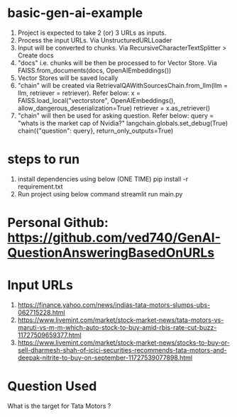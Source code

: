 # basic-gen-ai-example

1. Project is expected to take 2 (or) 3 URLs as inputs.
2. Process the input URLs. Via UnstructuredURLLoader
3. Input will be converted to chunks. Via RecursiveCharacterTextSplitter > Create docs
4. "docs" i.e. chunks will be then be processed to for Vector Store. Via FAISS.from_documents(docs, OpenAIEmbeddings())
5. Vector Stores will be saved locally 
6. "chain" will be created via RetrievalQAWithSourcesChain.from_llm(llm = llm, retriever = retriever). Refer below:
    x = FAISS.load_local("vectorstore", OpenAIEmbeddings(), allow_dangerous_deserialization=True)
    retriever = x.as_retriever()
7. "chain" will then be used for asking question. Refer below:
    query = "whats is the market cap of Nvidia?"
    langchain.globals.set_debug(True)
    chain({"question": query}, return_only_outputs=True)

# steps to run
1. install dependencies using below (ONE TIME)
   pip install -r requirement.txt
2. Run project using below command
    streamlit run main.py

# Personal Github: https://github.com/ved740/GenAI-QuestionAnsweringBasedOnURLs

# Input URLs
1. https://finance.yahoo.com/news/indias-tata-motors-slumps-ubs-062715228.html
2. https://www.livemint.com/market/stock-market-news/tata-motors-vs-maruti-vs-m-m-which-auto-stock-to-buy-amid-rbis-rate-cut-buzz-11727509659377.html
3. https://www.livemint.com/market/stock-market-news/stocks-to-buy-or-sell-dharmesh-shah-of-icici-securities-recommends-tata-motors-and-deepak-nitrite-to-buy-on-september-11727539077898.html

# Question Used
What is the target for Tata Motors ?
